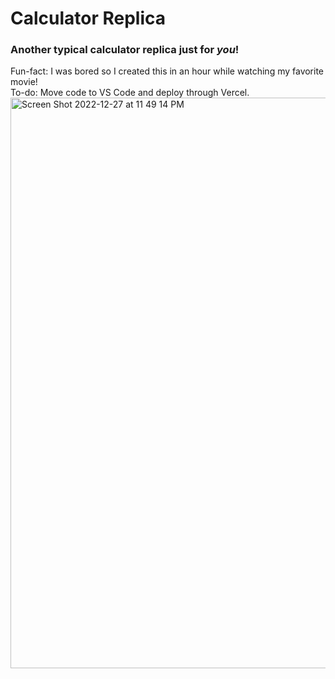 # Calculator Replica

### Another typical calculator replica just for <i>you</i>!
Fun-fact: I was bored so I created this in an hour while watching my favorite movie! <br>
To-do: Move code to VS Code and deploy through Vercel.
<img width="913" alt="Screen Shot 2022-12-27 at 11 49 14 PM" src="https://user-images.githubusercontent.com/116927138/209777575-b82a4632-7f0c-4e30-a2a0-4c44359d7e4e.png">

